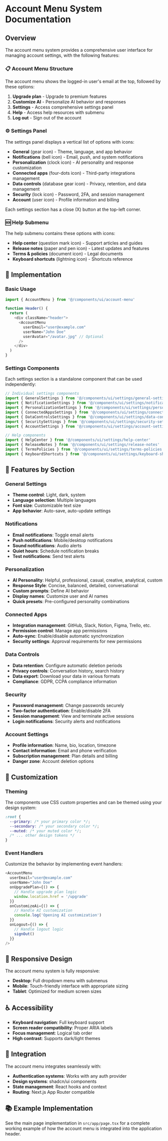 # Account Menu System Documentation

## Overview

The account menu system provides a comprehensive user interface for managing account settings, with the following features:

### 📋 Account Menu Structure

The account menu shows the logged-in user's email at the top, followed by these options:

1. **Upgrade plan** - Upgrade to premium features
2. **Customize AI** - Personalize AI behavior and responses  
3. **Settings** - Access comprehensive settings panel
4. **Help** - Access help resources with submenu
5. **Log out** - Sign out of the account

### ⚙️ Settings Panel

The settings panel displays a vertical list of options with icons:

- **General** (gear icon) - Theme, language, and app behavior
- **Notifications** (bell icon) - Email, push, and system notifications
- **Personalization** (clock icon) - AI personality and response customization
- **Connected apps** (four-dots icon) - Third-party integrations management
- **Data controls** (database gear icon) - Privacy, retention, and data management
- **Security** (lock icon) - Password, 2FA, and session management
- **Account** (user icon) - Profile information and billing

Each settings section has a close (X) button at the top-left corner.

### 🆘 Help Submenu

The help submenu contains these options with icons:

- **Help center** (question mark icon) - Support articles and guides
- **Release notes** (paper and pen icon) - Latest updates and features
- **Terms & policies** (document icon) - Legal documents
- **Keyboard shortcuts** (lightning icon) - Shortcuts reference

## 🔧 Implementation

### Basic Usage

```typescript
import { AccountMenu } from '@/components/ui/account-menu'

function Header() {
  return (
    <div className="header">
      <AccountMenu 
        userEmail="user@example.com"
        userName="John Doe"
        userAvatar="/avatar.jpg" // Optional
      />
    </div>
  )
}
```

### Settings Components

Each settings section is a standalone component that can be used independently:

```typescript
// Individual settings components
import { GeneralSettings } from '@/components/ui/settings/general-settings'
import { NotificationSettings } from '@/components/ui/settings/notification-settings'
import { PersonalizationSettings } from '@/components/ui/settings/personalization-settings'
import { ConnectedAppsSettings } from '@/components/ui/settings/connected-apps-settings'
import { DataControlsSettings } from '@/components/ui/settings/data-controls-settings'
import { SecuritySettings } from '@/components/ui/settings/security-settings'
import { AccountSettings } from '@/components/ui/settings/account-settings'

// Help components
import { HelpCenter } from '@/components/ui/settings/help-center'
import { ReleaseNotes } from '@/components/ui/settings/release-notes'
import { TermsPolicies } from '@/components/ui/settings/terms-policies'
import { KeyboardShortcuts } from '@/components/ui/settings/keyboard-shortcuts'
```

## 🎨 Features by Section

### General Settings
- **Theme control**: Light, dark, system
- **Language selection**: Multiple languages
- **Font size**: Customizable text size
- **App behavior**: Auto-save, auto-update settings

### Notifications
- **Email notifications**: Toggle email alerts
- **Push notifications**: Mobile/desktop notifications
- **Sound notifications**: Audio alerts
- **Quiet hours**: Schedule notification breaks
- **Test notifications**: Send test alerts

### Personalization
- **AI Personality**: Helpful, professional, casual, creative, analytical, custom
- **Response Style**: Concise, balanced, detailed, conversational
- **Custom prompts**: Define AI behavior
- **Display names**: Customize user and AI names
- **Quick presets**: Pre-configured personality combinations

### Connected Apps
- **Integration management**: GitHub, Slack, Notion, Figma, Trello, etc.
- **Permission control**: Manage app permissions
- **Auto-sync**: Enable/disable automatic synchronization
- **Security settings**: Approval requirements for new permissions

### Data Controls
- **Data retention**: Configure automatic deletion periods
- **Privacy controls**: Conversation history, search history
- **Data export**: Download your data in various formats
- **Compliance**: GDPR, CCPA compliance information

### Security
- **Password management**: Change passwords securely
- **Two-factor authentication**: Enable/disable 2FA
- **Session management**: View and terminate active sessions
- **Login notifications**: Security alerts and notifications

### Account Settings
- **Profile information**: Name, bio, location, timezone
- **Contact information**: Email and phone verification
- **Subscription management**: Plan details and billing
- **Danger zone**: Account deletion options

## 🔧 Customization

### Theming
The components use CSS custom properties and can be themed using your design system:

```css
:root {
  --primary: /* your primary color */;
  --secondary: /* your secondary color */;
  --muted: /* your muted color */;
  /* ... other design tokens */
}
```

### Event Handlers
Customize the behavior by implementing event handlers:

```typescript
<AccountMenu 
  userEmail="user@example.com"
  userName="John Doe"
  onUpgradePlan={() => {
    // Handle upgrade plan logic
    window.location.href = '/upgrade'
  }}
  onCustomizeAi={() => {
    // Handle AI customization
    console.log('Opening AI customization')
  }}
  onLogout={() => {
    // Handle logout logic
    signOut()
  }}
/>
```

## 📱 Responsive Design

The account menu system is fully responsive:

- **Desktop**: Full dropdown menu with submenus
- **Mobile**: Touch-friendly interface with appropriate sizing
- **Tablet**: Optimized for medium screen sizes

## ♿ Accessibility

- **Keyboard navigation**: Full keyboard support
- **Screen reader compatibility**: Proper ARIA labels
- **Focus management**: Logical tab order
- **High contrast**: Supports dark/light themes

## 🎯 Integration

The account menu integrates seamlessly with:

- **Authentication systems**: Works with any auth provider
- **Design systems**: shadcn/ui components
- **State management**: React hooks and context
- **Routing**: Next.js App Router compatible

## 📚 Example Implementation

See the main page implementation in `src/app/page.tsx` for a complete working example of how the account menu is integrated into the application header.